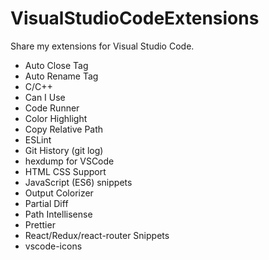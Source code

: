 # VisualStudioCodeExtensions
Share my extensions for Visual Studio Code.

- Auto Close Tag
- Auto Rename Tag
- C/C++
- Can I Use
- Code Runner
- Color Highlight
- Copy Relative Path
- ESLint
- Git History (git log)
- hexdump for VSCode
- HTML CSS Support
- JavaScript (ES6) snippets
- Output Colorizer
- Partial Diff
- Path Intellisense
- Prettier
- React/Redux/react-router Snippets
- vscode-icons
